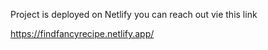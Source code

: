 Project is deployed on Netlify you can reach out vie this link

https://findfancyrecipe.netlify.app/
